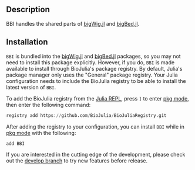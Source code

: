 ## Description
BBI handles the shared parts of [bigWig.jl](https://github.com/BioJulia/bigWig.jl) and [bigBed.jl](https://github.com/BioJulia/bigBed.jl).

## Installation
`BBI` is bundled into the [bigWig.jl](https://github.com/BioJulia/bigWig.jl) and [bigBed.jl](https://github.com/BioJulia/bigBed.jl) packages, so you may not need to install this package explicitly.
However, if you do, `BBI` is made available to install through BioJulia's package registry.
By default, Julia's package manager only uses the "General" package registry.
Your Julia configuration needs to include the BioJulia registry to be able to install the latest version of `BBI`.

To add the BioJulia registry from the [Julia REPL](https://docs.julialang.org/en/v1/manual/getting-started/), press `]` to enter [pkg mode](https://docs.julialang.org/en/v1/stdlib/Pkg/), then enter the following command:
```julia
registry add https://github.com/BioJulia/BioJuliaRegistry.git
```

After adding the registry to your configuration, you can install `BBI` while in [pkg mode](https://docs.julialang.org/en/v1/stdlib/Pkg/) with the following:
```julia
add BBI
```

If you are interested in the cutting edge of the development, please check out the [develop branch](https://github.com/BioJulia/BBI.jl/tree/develop) to try new features before release.
